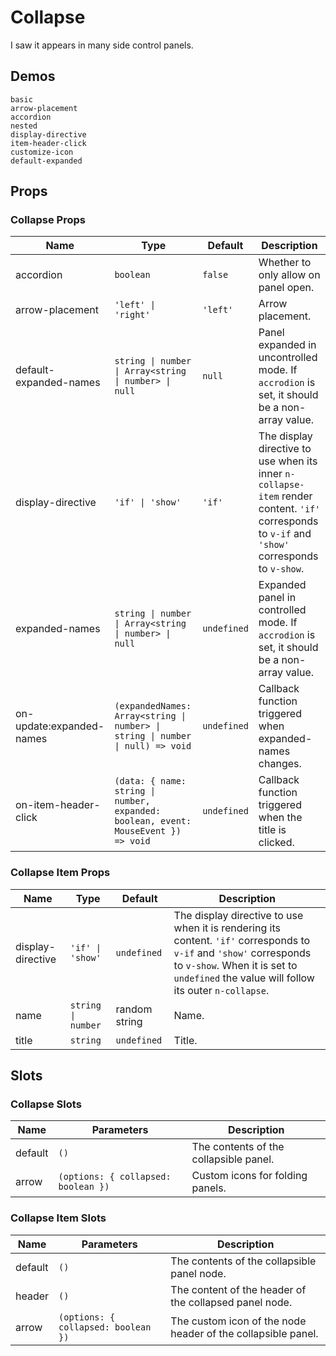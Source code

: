 # Collapse

I saw it appears in many side control panels.

## Demos

```demo
basic
arrow-placement
accordion
nested
display-directive
item-header-click
customize-icon
default-expanded
```

## Props

### Collapse Props

| Name | Type | Default | Description |
| --- | --- | --- | --- |
| accordion | `boolean` | `false` | Whether to only allow on panel open. |
| arrow-placement | `'left' \| 'right'` | `'left'` | Arrow placement. |
| default-expanded-names | `string \| number \| Array<string \| number> \| null` | `null` | Panel expanded in uncontrolled mode. If `accrodion` is set, it should be a non-array value. |
| display-directive | `'if' \| 'show'` | `'if'` | The display directive to use when its inner `n-collapse-item` render content. `'if'` corresponds to `v-if` and `'show'` corresponds to `v-show`. |
| expanded-names | `string \| number \| Array<string \| number> \| null` | `undefined` | Expanded panel in controlled mode. If `accrodion` is set, it should be a non-array value. |
| on-update:expanded-names | `(expandedNames: Array<string \| number> \| string \| number \| null) => void` | `undefined` | Callback function triggered when expanded-names changes. |
| on-item-header-click | `(data: { name: string \| number, expanded: boolean, event: MouseEvent }) => void` | `undefined` | Callback function triggered when the title is clicked. |

### Collapse Item Props

| Name | Type | Default | Description |
| --- | --- | --- | --- |
| display-directive | `'if' \| 'show'` | `undefined` | The display directive to use when it is rendering its content. `'if'` corresponds to `v-if` and `'show'` corresponds to `v-show`. When it is set to `undefined` the value will follow its outer `n-collapse`. |
| name | `string \| number` | random string | Name. |
| title | `string` | `undefined` | Title. |

## Slots

### Collapse Slots

| Name | Parameters | Description |
| --- | --- | --- |
| default | `()` | The contents of the collapsible panel. |
| arrow | `(options: { collapsed: boolean })` | Custom icons for folding panels. |

### Collapse Item Slots

| Name | Parameters | Description |
| --- | --- | --- |
| default | `()` | The contents of the collapsible panel node. |
| header | `()` | The content of the header of the collapsed panel node. |
| arrow | `(options: { collapsed: boolean })` | The custom icon of the node header of the collapsible panel. |
